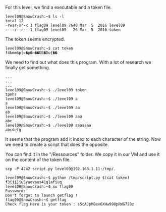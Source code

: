 For this level, we find a executable and a token file.

	level09@SnowCrash:~$ ls -l
	total 12
	-rwsr-sr-x 1 flag09 level09 7640 Mar  5  2016 level09
	----r--r-- 1 flag09 level09   26 Mar  5  2016 token

The token seems encrypted.

	level09@SnowCrash:~$ cat token
	f4kmm6p|=�p�n��DB�Du{��

We need to find out what does this program.
With a lot of research we finally get something.

	...
	...
	...
	level09@SnowCrash:~$ ./level09 token
	tpmhr
	level09@SnowCrash:~$ ./level09 a
	a
	level09@SnowCrash:~$ ./level09 aa
	ab
	level09@SnowCrash:~$ ./level09 aaa
	abc
	level09@SnowCrash:~$ ./level09 aaaaaaa
	abcdefg

It seems that the program add it index to each character of the string.
Now we need to create a script that does the opposite.

You can find it in the "/Ressources" folder.
We copy it in our VM and use it on the content of the token file.

	scp -P 4242 script.py level09@192.168.1.11:/tmp/.

	level09@SnowCrash:~$ python /tmp/script.py $(cat token)
	f3iji1ju5yuevaus41q1afiuq
	level09@SnowCrash:~$ su flag09
	Password: 
	Don't forget to launch getflag !
	flag09@SnowCrash:~$ getflag
	Check flag.Here is your token : s5cAJpM8ev6XHw998pRWG728z

